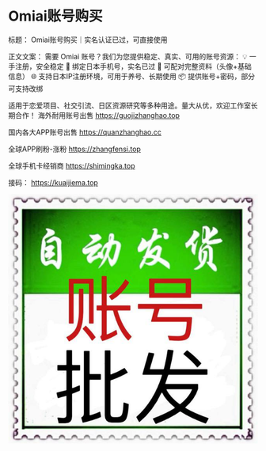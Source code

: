 # Omiai账号购买

标题：
Omiai账号购买｜实名认证已过，可直接使用

正文文案：
需要 Omiai 账号？我们为您提供稳定、真实、可用的账号资源：
💡 一手注册，安全稳定
📱 绑定日本手机号，实名已过
🧾 可配对完整资料（头像+基础信息）
🌐 支持日本IP注册环境，可用于养号、长期使用
📦 提供账号+密码，部分可支持改绑
 
适用于恋爱项目、社交引流、日区资源研究等多种用途。量大从优，欢迎工作室长期合作！
海外耐用账号出售
https://guojizhanghao.top 

国内各大APP账号出售
https://quanzhanghao.cc     

全球APP刷粉-涨粉 
https://zhangfensi.top 

全球手机卡经销商
https://shimingka.top 

接码：
https://kuaijiema.top

<img src="pic/bbb.png" alt="Omiai账号购买" border="0">